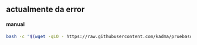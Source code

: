 ## actualmente da error

#### manual
```sh
bash -c "$(wget -qLO - https://raw.githubusercontent.com/kadma/pruebasdocker/main/onedrive/cron/script.sh)"
```
